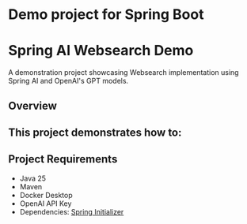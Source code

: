 # Demo project for Spring Boot
# Spring AI Websearch Demo

A demonstration project showcasing Websearch implementation using Spring AI and OpenAI's GPT models. 

## Overview

This project demonstrates how to:
-

## Project Requirements

- Java 25
- Maven
- Docker Desktop
- OpenAI API Key
- Dependencies: [Spring Initializer](https://start.spring.io/#!type=maven-project&language=java&platformVersion=3.5.6&packaging=jar&jvmVersion=23&groupId=am.hhovhann&artifactId=spring-ai-websearch-demo&name=spring-ai-websearch-demo&description=Demo%20project%20for%20Spring%20Boot&packageName=am.hhovhann.spring-ai-websearch-demo&dependencies=web,spring-ai-openai)
 